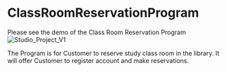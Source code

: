 # ClassRoomReservationProgram

Please see the demo of the Class Room Reservation Program
![Studio_Project_V1](https://github.com/cxiong1234/ClassRoomReservationProgram/assets/62785993/d6129dc0-c3c2-4133-b08b-3cd41e6710bf)

The Program is for Customer to reserve study class room in the library. It will offer Customer to register account and make reservations.


